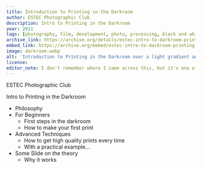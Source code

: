 ```yaml
---
title: Introduction to Printing in the Darkroom
author: ESTEC Photographic Club
description: Intro to Printing in the Darkroom
year: 2011
tags: [photography, film, development, photo, processing, black and white]
archive_link: https://archive.org/details/estec-intro-to-darkroom-printing
embed_link: https://archive.org/embed/estec-intro-to-darkroom-printing
image: darkroom.webp
alt: 'Introduction to Printing in the Darkroom over a light gradient and a black and white image below of mountains and river and clouds, labeled Ansel Adams: The Tetons and the Snake River (1942)'
license: 
editor_note: I don't remember where I came across this, but it's one of the most straightforward yet fairly comprehensive introductions to printing in a darkroom without being overwhelming
---
```


ESTEC Photographic Club

Intro to Printing in the Darkroom 

* Philosophy
* For Beginners
  * First steps in the darkroom
  * How to make your first print
* Advanced Techniques
  * How to get high quality prints every time
  * With a practical example...
* Some Slide on the theory
  * Why it works
